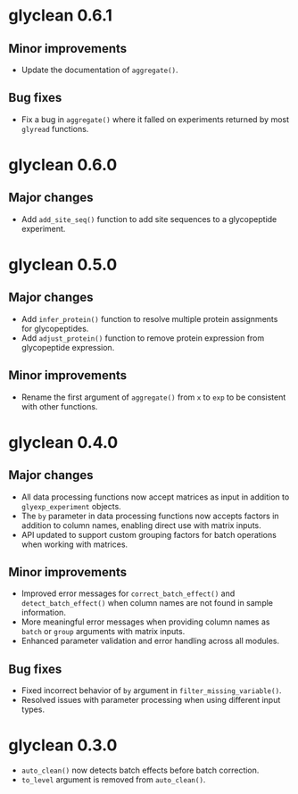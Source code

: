 # glyclean 0.6.1

## Minor improvements

- Update the documentation of `aggregate()`.

## Bug fixes

- Fix a bug in `aggregate()` where it falled on experiments returned by most `glyread` functions.

# glyclean 0.6.0

## Major changes

- Add `add_site_seq()` function to add site sequences to a glycopeptide experiment.

# glyclean 0.5.0

## Major changes

- Add `infer_protein()` function to resolve multiple protein assignments for glycopeptides.
- Add `adjust_protein()` function to remove protein expression from glycopeptide expression.

## Minor improvements

- Rename the first argument of `aggregate()` from `x` to `exp` to be consistent with other functions.

# glyclean 0.4.0

## Major changes

- All data processing functions now accept matrices as input in addition to `glyexp_experiment` objects.
- The `by` parameter in data processing functions now accepts factors in addition to column names, 
  enabling direct use with matrix inputs.
- API updated to support custom grouping factors for batch operations when working with matrices.

## Minor improvements

- Improved error messages for `correct_batch_effect()` and `detect_batch_effect()` when column 
  names are not found in sample information.
- More meaningful error messages when providing column names as `batch` or `group` arguments 
  with matrix inputs.
- Enhanced parameter validation and error handling across all modules.

## Bug fixes

- Fixed incorrect behavior of `by` argument in `filter_missing_variable()`.
- Resolved issues with parameter processing when using different input types.

# glyclean 0.3.0

- `auto_clean()` now detects batch effects before batch correction.
- `to_level` argument is removed from `auto_clean()`.
